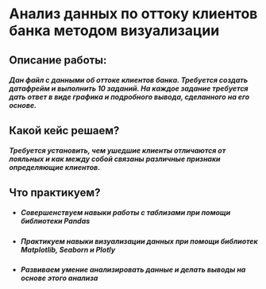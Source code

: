 # Анализ данных по оттоку клиентов банка методом визуализации 

## Описание работы:

##### Дан файл с данными об оттоке клиентов банка. Требуется создать датафрейм и выполнить 10 заданий. На каждое задание требуется дать ответ в виде графика и подробного вывода, сделанного на его основе.

## Какой кейс решаем?

##### Требуется установить, чем ушедшие клиенты отличаются от лояльных и как между собой связаны различные признаки определяющие клиентов.

## Что практикуем? 

  + ##### Совершенствуем навыки работы с таблизами при помощи библиотеки Pandas
  + ##### Практикуем навыки визуализации данных при помощи библиотек Matplotlib, Seaborn и Plotly  
  + ##### Развиваем умение анализировать данные и делать выводы на основе этого анализа
